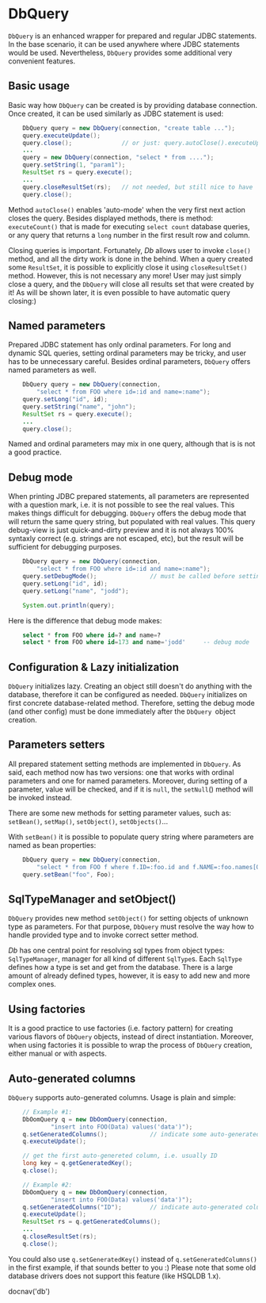 # DbQuery

`DbQuery` is an enhanced wrapper for prepared and regular JDBC
statements. In the base scenario, it can be used anywhere where JDBC
statements would be used. Nevertheless, `DbQuery` provides some
additional very convenient features.

## Basic usage

Basic way how `DbQuery` can be created is by providing database
connection. Once created, it can be used similarly as JDBC statement is
used:

~~~~~ java
    DbQuery query = new DbQuery(connection, "create table ...");
    query.executeUpdate();
    query.close();              // or just: query.autoClose().executeUpdate();
    ...
    query = new DbQuery(connection, "select * from ....");
    query.setString(1, "param1");
    ResultSet rs = query.execute();
    ...
    query.closeResultSet(rs);   // not needed, but still nice to have
    query.close();
~~~~~

Method `autoClose()` enables 'auto-mode' when the very first next action
closes the query. Besides displayed methods, there is method: `executeCount()` 
that is made for executing `select count` database queries, or any query
that returns a `long` number in the first result row and column.

Closing queries is important. Fortunately, *Db* allows user to invoke
`close()` method, and all the dirty work is done in the behind. When a
query created some `ResultSet`, it is possible to explicitly close it
using `closeResultSet()` method. However, this is not necessary any
more! User may just simply close a query, and the `DbQuery` will close
all results set that were created by it! As will be shown later,
it is even possible to have automatic query closing:)

## Named parameters

Prepared JDBC statement has only ordinal parameters. For long and
dynamic SQL queries, setting ordinal parameters may be tricky, and user
has to be unnecessary careful. Besides ordinal parameters, `DbQuery`
offers named parameters as well.

~~~~~ java
    DbQuery query = new DbQuery(connection,
        "select * from FOO where id=:id and name=:name");
    query.setLong("id", id);
    query.setString("name", "john");
    ResultSet rs = query.execute();
    ...
    query.close();
~~~~~

Named and ordinal parameters may mix in one query, although that is is
not a good practice.

## Debug mode

When printing JDBC prepared statements, all parameters are represented
with a question mark, i.e. it is not possible to see the real values.
This makes things difficult for debugging. `DbQuery` offers the debug
mode that will return the same query string, but populated with real
values. This query debug-view is just quick-and-dirty preview and it is
not always 100% syntaxly correct (e.g. strings are not escaped, etc),
but the result will be sufficient for debugging purposes.

~~~~~ java
    DbQuery query = new DbQuery(connection,
        "select * from FOO where id=:id and name=:name");
    query.setDebugMode();               // must be called before setting parameters
    query.setLong("id", id);
    query.setLong("name", "jodd");

    System.out.println(query);
~~~~~

Here is the difference that debug mode makes:

~~~~~ sql
    select * from FOO where id=? and name=?
    select * from FOO where id=173 and name='jodd'     -- debug mode
~~~~~

## Configuration & Lazy initialization

`DbQuery` initializes lazy. Creating an object still doesn\'t do
anything with the database, therefore it can be configured as needed.
`DbQuery` initializes on first concrete database-related method.
Therefore, setting the debug mode (and other config) must be done
immediately after the `DbQuery `object creation.

## Parameters setters

All prepared statement setting methods are implemented in `DbQuery`. As
said, each method now has two versions: one that works with ordinal
parameters and one for named parameters. Moreover, during setting of a
parameter, value will be checked, and if it is `null`, the `setNull`()
method will be invoked instead.

There are some new methods for setting parameter values, such as:
`setBean()`, `setMap()`, `setObject()`, `setObjects()`...

With `setBean()` it is possible to populate query string where
parameters are named as bean properties:

~~~~~ java
    DbQuery query = new DbQuery(connection,
        "select * from FOO f where f.ID=:foo.id and f.NAME=:foo.names[0]");
    query.setBean("foo", Foo);
~~~~~

## SqlTypeManager and setObject()

`DbQuery` provides new method `setObject()` for setting objects of
unknown type as parameters. For that purpose, `DbQuery` must resolve the
way how to handle provided type and to invoke correct setter method.

*Db* has one central point for resolving sql types from object types:
`SqlTypeManager`, manager for all kind of different `SqlType`s. Each
`SqlType` defines how a type is set and get from the database. There is
a large amount of already defined types, however, it is easy to add new
and more complex ones.

## Using factories

It is a good practice to use factories (i.e. factory pattern) for
creating various flavors of `DbQuery` objects, instead of direct
instantiation. Moreover, when using factories it is possible to wrap the
process of `DbQuery` creation, either manual or with aspects.

## Auto-generated columns

`DbQuery` supports auto-generated columns. Usage is plain and simple:

~~~~~ java
    // Example #1:
    DbOomQuery q = new DbOomQuery(connection,
            "insert into FOO(Data) values('data')");
    q.setGeneratedColumns();            // indicate some auto-generated columns
    q.executeUpdate();

    // get the first auto-genereted column, i.e. usually ID
    long key = q.getGeneratedKey();
    q.close();
~~~~~

~~~~~ java
    // Example #2:
    DbOomQuery q = new DbOomQuery(connection,
            "insert into FOO(Data) values('data')");
    q.setGeneratedColumns("ID");        // indicate auto-generated column
    q.executeUpdate();
    ResultSet rs = q.getGeneratedColumns();
    ...
    q.closeResultSet(rs);
    q.close();
~~~~~

You could also use `q.setGeneratedKey()` instead of
`q.setGeneratedColumns()` in the first example, if that sounds better to
you :) Please note that some old database drivers does not support this
feature (like HSQLDB 1.x).

<js>docnav('db')</js>